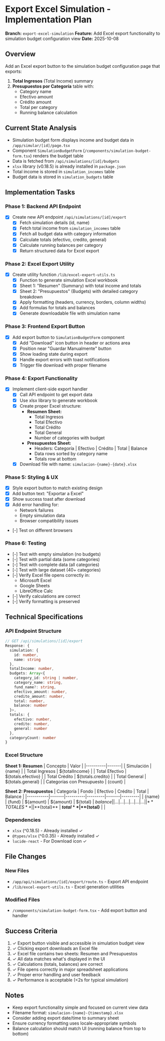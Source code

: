 # Export Excel Simulation - Implementation Plan

**Branch:** `export-excel-simulation`
**Feature:** Add Excel export functionality to simulation budget configuration view
**Date:** 2025-10-08

## Overview

Add an Excel export button to the simulation budget configuration page that exports:
1. **Total Ingresos** (Total Income) summary
2. **Presupuestos por Categoría** table with:
   - Category name
   - Efectivo amount
   - Crédito amount
   - Total per category
   - Running balance calculation

## Current State Analysis

- Simulation budget form displays income and budget data in `/app/simular/[id]/page.tsx`
- Component `SimulationBudgetForm` (`/components/simulation-budget-form.tsx`) renders the budget table
- Data is fetched from `/api/simulations/[id]/budgets`
- `xlsx` library (v0.18.5) is already installed in `package.json`
- Total income is stored in `simulation_incomes` table
- Budget data is stored in `simulation_budgets` table

## Implementation Tasks

### Phase 1: Backend API Endpoint
- [x] Create new API endpoint `/api/simulations/[id]/export`
  - [x] Fetch simulation details (id, name)
  - [x] Fetch total income from `simulation_incomes` table
  - [x] Fetch all budget data with category information
  - [x] Calculate totals (efectivo, credito, general)
  - [x] Calculate running balances per category
  - [x] Return structured data for Excel export

### Phase 2: Excel Export Utility
- [x] Create utility function `/lib/excel-export-utils.ts`
  - [x] Function to generate simulation Excel workbook
  - [x] Sheet 1: "Resumen" (Summary) with total income and totals
  - [x] Sheet 2: "Presupuestos" (Budgets) with detailed category breakdown
  - [x] Apply formatting (headers, currency, borders, column widths)
  - [x] Add formulas for totals and balances
  - [x] Generate downloadable file with simulation name

### Phase 3: Frontend Export Button
- [x] Add export button to `SimulationBudgetForm` component
  - [x] Add "Download" icon button in header or actions area
  - [x] Position near "Guardar Manualmente" button
  - [x] Show loading state during export
  - [x] Handle export errors with toast notifications
  - [x] Trigger file download with proper filename

### Phase 4: Export Functionality
- [x] Implement client-side export handler
  - [x] Call API endpoint to get export data
  - [x] Use xlsx library to generate workbook
  - [x] Create proper Excel structure:
    - **Resumen Sheet:**
      - Total Ingresos
      - Total Efectivo
      - Total Crédito
      - Total General
      - Number of categories with budget
    - **Presupuestos Sheet:**
      - Headers: Categoría | Efectivo | Crédito | Total | Balance
      - Data rows sorted by category name
      - Totals row at bottom
  - [x] Download file with name: `simulacion-{name}-{date}.xlsx`

### Phase 5: Styling & UX
- [x] Style export button to match existing design
- [x] Add button text: "Exportar a Excel"
- [x] Show success toast after download
- [x] Add error handling for:
  - Network failures
  - Empty simulation data
  - Browser compatibility issues
- [-] Test on different browsers

### Phase 6: Testing
- [-] Test with empty simulation (no budgets)
- [-] Test with partial data (some categories)
- [-] Test with complete data (all categories)
- [-] Test with large dataset (40+ categories)
- [-] Verify Excel file opens correctly in:
  - Microsoft Excel
  - Google Sheets
  - LibreOffice Calc
- [-] Verify calculations are correct
- [-] Verify formatting is preserved

## Technical Specifications

### API Endpoint Structure
```typescript
// GET /api/simulations/[id]/export
Response: {
  simulation: {
    id: number,
    name: string
  },
  totalIncome: number,
  budgets: Array<{
    category_id: string | number,
    category_name: string,
    fund_name?: string,
    efectivo_amount: number,
    credito_amount: number,
    total: number,
    balance: number
  }>,
  totals: {
    efectivo: number,
    credito: number,
    general: number
  },
  categoryCount: number
}
```

### Excel Structure

**Sheet 1: Resumen**
| Concepto | Valor |
|----------|-------|
| Simulación | {name} |
| Total Ingresos | ${totalIncome} |
| Total Efectivo | ${totals.efectivo} |
| Total Crédito | ${totals.credito} |
| Total General | ${totals.general} |
| Categorías con Presupuesto | {count} |

**Sheet 2: Presupuestos**
| Categoría | Fondo | Efectivo | Crédito | Total | Balance |
|-----------|-------|----------|---------|-------|---------|
| {name} | {fund} | ${amount} | ${amount} | ${total} | ${balance} |
| ... | ... | ... | ... | ... | ... |
| **TOTALES** | | **${total}** | **${total}** | **${total}** | |

### Dependencies
- `xlsx` (^0.18.5) - Already installed ✓
- `@types/xlsx` (^0.0.35) - Already installed ✓
- `lucide-react` - For Download icon ✓

## File Changes

### New Files
- `/app/api/simulations/[id]/export/route.ts` - Export API endpoint
- `/lib/excel-export-utils.ts` - Excel generation utilities

### Modified Files
- `/components/simulation-budget-form.tsx` - Add export button and handler

## Success Criteria
1. ✓ Export button visible and accessible in simulation budget view
2. ✓ Clicking export downloads an Excel file
3. ✓ Excel file contains two sheets: Resumen and Presupuestos
4. ✓ All data matches what's displayed in the UI
5. ✓ Calculations (totals, balances) are correct
6. ✓ File opens correctly in major spreadsheet applications
7. ✓ Proper error handling and user feedback
8. ✓ Performance is acceptable (<2s for typical simulation)

## Notes
- Keep export functionality simple and focused on current view data
- Filename format: `simulacion-{name}-{timestamp}.xlsx`
- Consider adding export date/time to summary sheet
- Ensure currency formatting uses locale-appropriate symbols
- Balance calculation should match UI (running balance from top to bottom)
